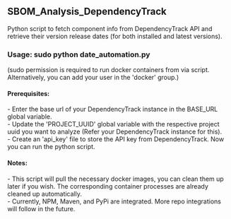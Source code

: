 ## SBOM_Analysis_DependencyTrack
Python script to fetch component info from DependencyTrack API and retrieve their version release dates (for both installed and latest versions).

### Usage: sudo python date_automation.py

(sudo permission is required to run docker containers from via script. Alternatively, you can add your user in the 'docker' group.)

#### Prerequisites: 

\- Enter the base url of your DependencyTrack instance in the BASE\_URL global variable.<br>
\- Update the 'PROJECT\_UUID' global variable with the respective project uuid you want to analyze (Refer your DependencyTrack instance for this).<br>
\- Create an 'api_key' file to store the API key from DependencyTrack. Now you can run the python script.

#### Notes:

\- This script will pull the necessary docker images, you can clean them up later if you wish. The corresponding container processes are already cleaned up automatically.<br>
\- Currently, NPM, Maven, and PyPi are integrated. More repo integrations will follow in the future.
